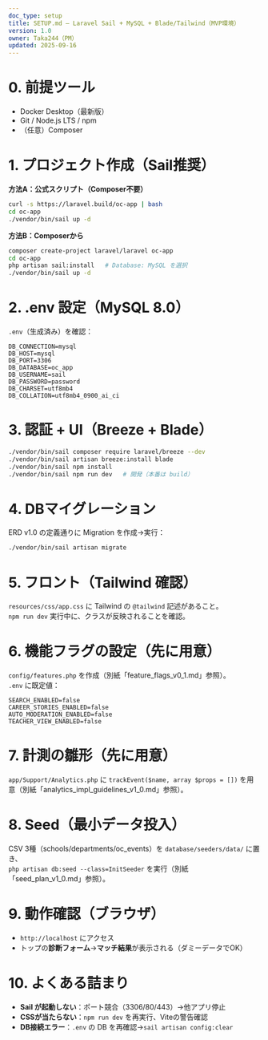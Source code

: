```yaml
---
doc_type: setup
title: SETUP.md — Laravel Sail + MySQL + Blade/Tailwind（MVP環境）
version: 1.0
owner: Taka244（PM）
updated: 2025-09-16
---
```


# 0. 前提ツール
- Docker Desktop（最新版）
- Git / Node.js LTS / npm
- （任意）Composer

# 1. プロジェクト作成（Sail推奨）
**方法A：公式スクリプト（Composer不要）**
```bash
curl -s https://laravel.build/oc-app | bash
cd oc-app
./vendor/bin/sail up -d
```

**方法B：Composerから**
```bash
composer create-project laravel/laravel oc-app
cd oc-app
php artisan sail:install   # Database: MySQL を選択
./vendor/bin/sail up -d
```

# 2. .env 設定（MySQL 8.0）
`.env`（生成済み）を確認：
```
DB_CONNECTION=mysql
DB_HOST=mysql
DB_PORT=3306
DB_DATABASE=oc_app
DB_USERNAME=sail
DB_PASSWORD=password
DB_CHARSET=utf8mb4
DB_COLLATION=utf8mb4_0900_ai_ci
```

# 3. 認証 + UI（Breeze + Blade）
```bash
./vendor/bin/sail composer require laravel/breeze --dev
./vendor/bin/sail artisan breeze:install blade
./vendor/bin/sail npm install
./vendor/bin/sail npm run dev   # 開発（本番は build）
```

# 4. DBマイグレーション
ERD v1.0 の定義通りに Migration を作成→実行：
```bash
./vendor/bin/sail artisan migrate
```

# 5. フロント（Tailwind 確認）
`resources/css/app.css` に Tailwind の `@tailwind` 記述があること。  
`npm run dev` 実行中に、クラスが反映されることを確認。

# 6. 機能フラグの設定（先に用意）
`config/features.php` を作成（別紙「feature_flags_v0_1.md」参照）。  
`.env` に既定値：
```
SEARCH_ENABLED=false
CAREER_STORIES_ENABLED=false
AUTO_MODERATION_ENABLED=false
TEACHER_VIEW_ENABLED=false
```

# 7. 計測の雛形（先に用意）
`app/Support/Analytics.php` に `trackEvent($name, array $props = [])` を用意（別紙「analytics_impl_guidelines_v1_0.md」参照）。

# 8. Seed（最小データ投入）
CSV 3種（schools/departments/oc_events）を `database/seeders/data/` に置き、  
`php artisan db:seed --class=InitSeeder` を実行（別紙「seed_plan_v1_0.md」参照）。

# 9. 動作確認（ブラウザ）
- `http://localhost` にアクセス  
- トップの**診断フォーム**→**マッチ結果**が表示される（ダミーデータでOK）

# 10. よくある詰まり
- **Sail が起動しない**：ポート競合（3306/80/443）→他アプリ停止  
- **CSSが当たらない**：`npm run dev` を再実行、Viteの警告確認  
- **DB接続エラー**：`.env` の DB を再確認→`sail artisan config:clear`

